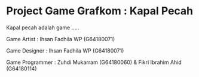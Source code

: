 # Project Game Grafkom : Kapal Pecah

Kapal pecah adalah game .....

Game Artist     : Ihsan Fadhila WP (G64180071)

Game Designer   : Ihsan Fadhila WP (G64180071)

Game Programmer : Zuhdi Mukarram (G64180060) & Fikri Ibrahim Ahid (G64180114)
